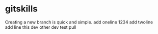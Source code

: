# gitskills
Creating a new branch is quick and simple.
add oneline 1234
add twoline
add line
this dev
other dev
test pull

